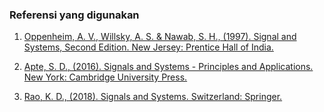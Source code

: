 ### Referensi yang digunakan

1. [Oppenheim, A. V., Willsky, A. S. & Nawab, S. H., (1997). Signal and Systems, Second Edition. New Jersey: Prentice Hall of India.](https://drive.google.com/file/d/1ITXP9qd-cCFpRyAuOg0cVy62l_DvFZbU/view?usp=sharing)

2. [Apte, S. D., (2016). Signals and Systems - Principles and Applications. New York: Cambridge University Press.](https://drive.google.com/file/d/1gU9jGniXZN7W_jG1QVtqPCUtiHkBw-Vf/view?usp=sharing)

3. [Rao, K. D., (2018). Signals and Systems. Switzerland: Springer.](https://drive.google.com/file/d/1UYU0M4__1694jG5BHN5G86OlJgAsFz9u/view?usp=sharing)